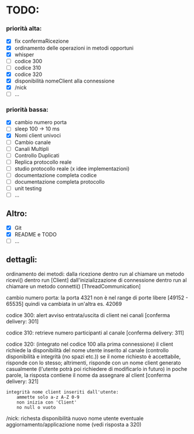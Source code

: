 # TODO:
### priorità alta:
- [x] fix confermaRicezione
- [x] ordinamento delle operazioni in metodi opportuni
- [x] whisper
- [ ] codice 300
- [ ] codice 310
- [x] codice 320
- [x] disponibilità nomeClient alla connessione
- [x] /nick
- [ ] ...

### priorità bassa:
- [x] cambio numero porta
- [ ] sleep 100 -> 10 ms
- [x] Nomi client univoci
- [ ] Cambio canale
- [ ] Canali Multipli
- [ ] Controllo Duplicati
- [ ] Replica protocollo reale
- [ ] studio protocollo reale (x idee implementazioni)
- [ ] documentazione completa codice
- [ ] documentazione completa protocollo
- [ ] unit testing
- [ ] ...

## Altro:
- [x] Git
- [x] README e TODO
- [ ] ...

## dettagli:
ordinamento dei metodi:
    dalla ricezione dentro run al chiamare un metodo ricevi() dentro run [Client]
    dall'inizializzazione di connessione dentro run al chiamare un metodo connetti() [ThreadCommunication]

cambio numero porta:
    la porta 4321 non è nel range di porte libere [49152 - 65535] quindi va cambiata in un'altra es. 42069

codice 300:
    alert avviso entrata/uscita di client nei canali
    [conferma delivery: 301]

codice 310:
    retrieve numero participanti al canale
    [conferma delivery: 311]

codice 320:
    (integrato nel codice 100 alla prima connessione)
    il client richiede la disponibilità del nome utente inserito al canale (controllo disponibilità e integrità (no spazi etc.))
    se il nome richiesto è accettabile, risponde con lo stesso;
    altrimenti, risponde con un nome client generato casualmente (l'utente potrà poi richiedere di modificarlo in futuro)
    in poche parole, la risposta contiene il nome da assegnare al client
    [conferma delivery: 321]

    integrità nome client inseriti dall'utente:
        ammette solo a-z A-Z 0-9
        non inizia con 'Client'
        no null o vuoto

/nick:
    richesta disponibilità nuovo nome utente
    eventuale aggiornamento/applicazione nome (vedi risposta a 320)
